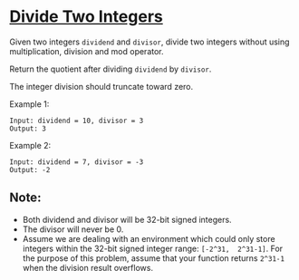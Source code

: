 [Divide Two Integers](https://leetcode.com/problems/divide-two-integers/)
=====================

Given two integers `dividend` and `divisor`, divide two integers
without using multiplication, division and mod operator.

Return the quotient after dividing `dividend` by `divisor`.

The integer division should truncate toward zero.

Example 1:
```
Input: dividend = 10, divisor = 3
Output: 3
```

Example 2:
```
Input: dividend = 7, divisor = -3
Output: -2
```

Note:
---
- Both dividend and divisor will be 32-bit signed integers.
- The divisor will never be 0.
- Assume we are dealing with an environment which could only store integers within
  the 32-bit signed integer range: `[-2^31,  2^31-1]`. For the purpose of this
  problem, assume that your function returns `2^31-1` when the division result
  overflows.

